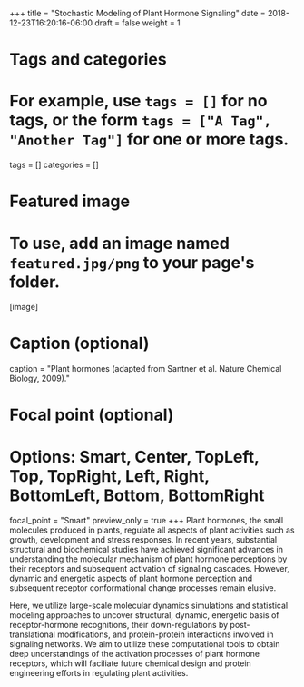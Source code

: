 +++
title = "Stochastic Modeling of Plant Hormone Signaling"
date = 2018-12-23T16:20:16-06:00
draft = false
weight = 1
# Tags and categories
# For example, use `tags = []` for no tags, or the form `tags = ["A Tag", "Another Tag"]` for one or more tags.
tags = []
categories = []

# Featured image
# To use, add an image named `featured.jpg/png` to your page's folder. 
[image]
  # Caption (optional)
  caption = "Plant hormones (adapted from Santner et al. Nature Chemical Biology, 2009)."

  # Focal point (optional)
  # Options: Smart, Center, TopLeft, Top, TopRight, Left, Right, BottomLeft, Bottom, BottomRight
  focal_point = "Smart"
  preview_only = true
+++
Plant hormones, the small molecules produced in plants, regulate all aspects of plant activities such as growth, development and stress responses. In recent years, substantial structural and biochemical studies have achieved significant advances in understanding the molecular mechanism of plant hormone perceptions by their receptors and subsequent activation of signaling cascades. However, dynamic and energetic aspects of plant hormone perception and subsequent receptor conformational change processes remain elusive.

Here, we utilize large-scale molecular dynamics simulations and statistical modeling approaches to uncover structural, dynamic, energetic basis of receptor-hormone recognitions, their down-regulations by post-translational modifications, and protein-protein interactions involved in signaling networks. We aim to utilize these computational tools to obtain deep understandings of the activation processes of plant hormone receptors, which will faciliate future chemical design and protein engineering efforts in regulating plant activities. 
